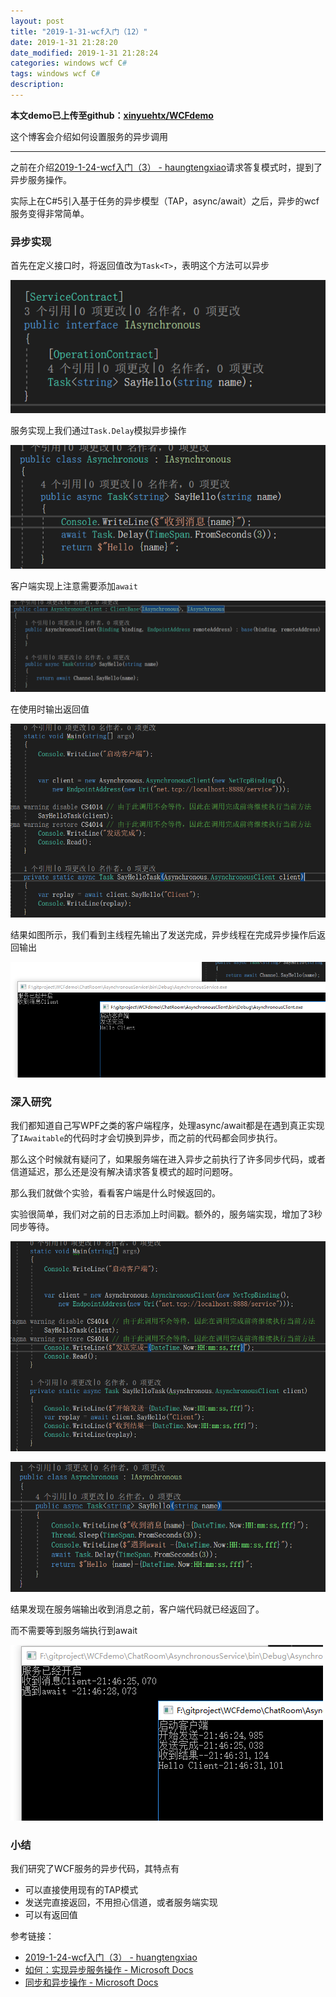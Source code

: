 ```yaml
---
layout: post
title: "2019-1-31-wcf入门（12）"
date: 2019-1-31 21:28:20
date_modified: 2019-1-31 21:28:24
categories: windows wcf C#
tags: windows wcf C#
description: 
---
```


**本文demo已上传至github：[xinyuehtx/WCFdemo](https://github.com/xinyuehtx/WCFdemo)**

这个博客会介绍如何设置服务的异步调用

-----

之前在介绍[2019-1-24-wcf入门（3） - haungtengxiao](https://xinyuehtx.github.io/post/wcf%E5%85%A5%E9%97%A8-3.html)请求答复模式时，提到了异步服务操作。

实际上在C#5引入基于任务的异步模型（TAP，async/await）之后，异步的wcf服务变得非常简单。

### 异步实现

首先在定义接口时，将返回值改为`Task<T>`，表明这个方法可以异步

![1548941800449](../media/1548941800449.png)

服务实现上我们通过`Task.Delay`模拟异步操作

![1548941872550](../media/1548941872550.png)

客户端实现上注意需要添加`await`

![1548941941232](../media/1548941941232.png)

在使用时输出返回值

![1548941995445](../media/1548941995445.png)

结果如图所示，我们看到主线程先输出了发送完成，异步线程在完成异步操作后返回输出

![1548942051753](../media/1548942051753.png)

### 深入研究

我们都知道自己写WPF之类的客户端程序，处理async/await都是在遇到真正实现了`IAwaitable`的代码时才会切换到异步，而之前的代码都会同步执行。

那么这个时候就有疑问了，如果服务端在进入异步之前执行了许多同步代码，或者信道延迟，那么还是没有解决请求答复模式的超时问题呀。

那么我们就做个实验，看看客户端是什么时候返回的。

实验很简单，我们对之前的日志添加上时间戳。额外的，服务端实现，增加了3秒同步等待。

![1548942474550](../media/1548942474550.png)

![1548942453147](../media/1548942453147.png)

结果发现在服务端输出收到消息之前，客户端代码就已经返回了。

而不需要等到服务端执行到await

![1548942413100](../media/1548942413100.png)

### 小结

我们研究了WCF服务的异步代码，其特点有

- 可以直接使用现有的TAP模式
- 发送完直接返回，不用担心信道，或者服务端实现
- 可以有返回值

参考链接：

- [2019-1-24-wcf入门（3） - huangtengxiao](https://huangtengxiao.gitee.io/post/wcf%E5%85%A5%E9%97%A8-3.html)
- [如何：实现异步服务操作 - Microsoft Docs](https://docs.microsoft.com/zh-cn/dotnet/framework/wcf/how-to-implement-an-asynchronous-service-operation)
- [同步和异步操作 - Microsoft Docs](https://docs.microsoft.com/zh-cn/dotnet/framework/wcf/synchronous-and-asynchronous-operations)





